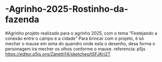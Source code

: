 # -Agrinho-2025-Rostinho-da-fazenda
#Agrinho projeto realizado para o agrinho 2025, com o tema "Festejando a conexão entre o campo e a cidade"
Para brincar com o projeto, é só mecher o mause em sima do quandro onde esta o desenho, desa forma o personagem ira mecher os olhos conforme o mause.
referencia: p5js
https://editor.p5js.org/Zanetti14/sketches/tSFJKri2T
